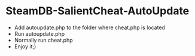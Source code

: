 # SteamDB-SalientCheat-AutoUpdate
- Add autoupdate.php to the folder where cheat.php is located
- Run autoupdate.php
- Normally run cheat.php
- Enjoy it;)

